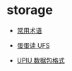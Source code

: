 # storage

- [常用术语](./files/20220828_01.md)

- [蛋蛋读 UFS](./files/20220829_01.md)

- [UPIU 数据包格式](./files/20220904_01.md)


